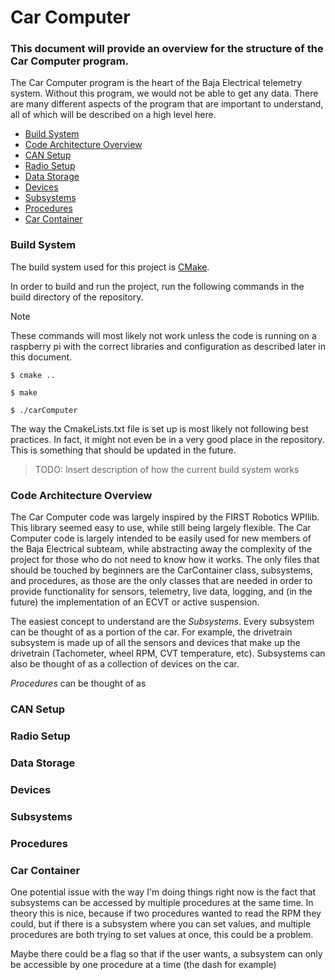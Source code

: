 # Car Computer

### This document will provide an overview for the structure of the Car Computer program.

The Car Computer program is the heart of the Baja Electrical telemetry system. Without this program, we would not be able to get any data. There are many different aspects of the program that are important to understand, all of which will be described on a high level here.

* [Build System](#build-bystem)
* [Code Architecture Overview](#code-architecture-overview)
* [CAN Setup](#can-setup)
* [Radio Setup](#radio-setup)
* [Data Storage](#data-storage)
* [Devices](#devices)
* [Subsystems](#subsystems)
* [Procedures](#procedures)
* [Car Container](#car-container)

### Build System

The build system used for this project is [CMake](https://cmake.org/).

In order to build and run the project, run the following commands in the build directory of the repository.

> [!NOTE]
> These commands will most likely not work unless the code is running on a raspberry pi with the correct libraries and configuration as described later in this document.

`$ cmake ..`

`$ make`

`$ ./carComputer`

The way the CmakeLists.txt file is set up is most likely not following best practices. In fact, it might not even be in a very good place in the repository. This is something that should be updated in the future.

> TODO: Insert description of how the current build system works

### Code Architecture Overview

The Car Computer code was largely inspired by the FIRST Robotics WPIlib. This library seemed easy to use, while still being largely flexible. The Car Computer code is largely intended to be easily used for new members of the Baja Electrical subteam, while abstracting away the complexity of the project for those who do not need to know how it works. The only files that should be touched by beginners are the CarContainer class, subsystems, and procedures, as those are the only classes that are needed in order to provide functionality for sensors, telemetry, live data, logging, and (in the future) the implementation of an ECVT or active suspension.

The easiest concept to understand are the *Subsystems*. Every subsystem can be thought of as a portion of the car. For example, the drivetrain subsystem is made up of all the sensors and devices that make up the drivetrain (Tachometer, wheel RPM, CVT temperature, etc). Subsystems can also be thought of as a collection of devices on the car.

*Procedures* can be thought of as 



### CAN Setup

### Radio Setup

### Data Storage

### Devices

### Subsystems

### Procedures

### Car Container

One potential issue with the way I'm doing things right now is the fact that subsystems can be accessed by multiple
procedures at the same time. In theory this is nice, because if two procedures wanted to read the RPM they could,
but if there is a subsystem where you can set values, and multiple procedures are both trying to set values at once,
this could be a problem.

Maybe there could be a flag so that if the user wants, a subsystem can only be accessible by one procedure at a time
(the dash for example)
